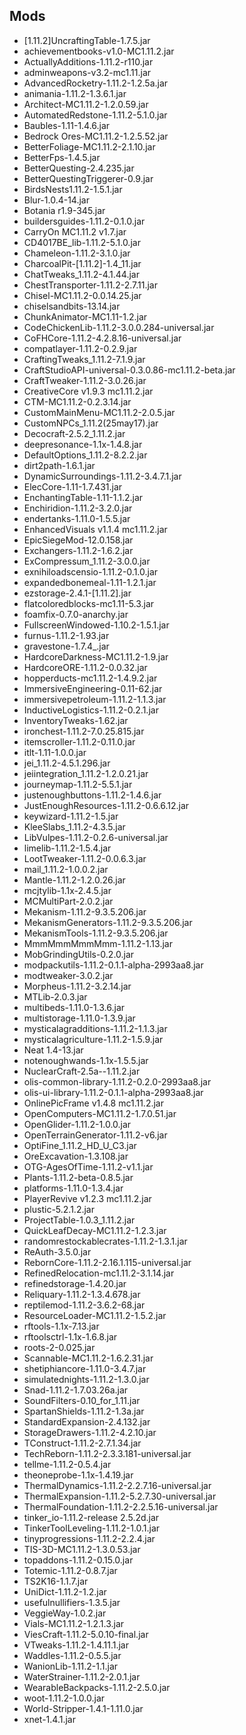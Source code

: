 ## Mods
* [1.11.2]UncraftingTable-1.7.5.jar
* achievementbooks-v1.0-MC1.11.2.jar
* ActuallyAdditions-1.11.2-r110.jar
* adminweapons-v3.2-mc1.11.jar
* AdvancedRocketry-1.11.2-1.2.5a.jar
* animania-1.11.2-1.3.6.1.jar
* Architect-MC1.11.2-1.2.0.59.jar
* AutomatedRedstone-1.11.2-5.1.0.jar
* Baubles-1.11-1.4.6.jar
* Bedrock Ores-MC1.11.2-1.2.5.52.jar
* BetterFoliage-MC1.11.2-2.1.10.jar
* BetterFps-1.4.5.jar
* BetterQuesting-2.4.235.jar
* BetterQuestingTriggerer-0.9.jar
* BirdsNests1.11.2-1.5.1.jar
* Blur-1.0.4-14.jar
* Botania r1.9-345.jar
* buildersguides-1.11.2-0.1.0.jar
* CarryOn MC1.11.2 v1.7.jar
* CD4017BE_lib-1.11.2-5.1.0.jar
* Chameleon-1.11.2-3.1.0.jar
* CharcoalPit-[1.11.2]-1.4_11.jar
* ChatTweaks_1.11.2-4.1.44.jar
* ChestTransporter-1.11.2-2.7.11.jar
* Chisel-MC1.11.2-0.0.14.25.jar
* chiselsandbits-13.14.jar
* ChunkAnimator-MC1.11-1.2.jar
* CodeChickenLib-1.11.2-3.0.0.284-universal.jar
* CoFHCore-1.11.2-4.2.8.16-universal.jar
* compatlayer-1.11.2-0.2.9.jar
* CraftingTweaks_1.11.2-7.1.9.jar
* CraftStudioAPI-universal-0.3.0.86-mc1.11.2-beta.jar
* CraftTweaker-1.11.2-3.0.26.jar
* CreativeCore v1.9.3 mc1.11.2.jar
* CTM-MC1.11.2-0.2.3.14.jar
* CustomMainMenu-MC1.11.2-2.0.5.jar
* CustomNPCs_1.11.2(25may17).jar
* Decocraft-2.5.2_1.11.2.jar
* deepresonance-1.1x-1.4.8.jar
* DefaultOptions_1.11.2-8.2.2.jar
* dirt2path-1.6.1.jar
* DynamicSurroundings-1.11.2-3.4.7.1.jar
* ElecCore-1.11-1.7.431.jar
* EnchantingTable-1.11-1.1.2.jar
* Enchiridion-1.11.2-3.2.0.jar
* endertanks-1.11.0-1.5.5.jar
* EnhancedVisuals v1.1.4 mc1.11.2.jar
* EpicSiegeMod-12.0.158.jar
* Exchangers-1.11.2-1.6.2.jar
* ExCompressum_1.11.2-3.0.0.jar
* exnihiloadscensio-1.11.2-0.1.0.jar
* expandedbonemeal-1.11-1.2.1.jar
* ezstorage-2.4.1-[1.11.2].jar
* flatcoloredblocks-mc1.11-5.3.jar
* foamfix-0.7.0-anarchy.jar
* FullscreenWindowed-1.10.2-1.5.1.jar
* furnus-1.11.2-1.93.jar
* gravestone-1.7.4_.jar
* HardcoreDarkness-MC1.11.2-1.9.jar
* HardcoreORE-1.11.2-0.0.32.jar
* hopperducts-mc1.11.2-1.4.9.2.jar
* ImmersiveEngineering-0.11-62.jar
* immersivepetroleum-1.11.2-1.1.3.jar
* InductiveLogistics-1.11.2-0.2.1.jar
* InventoryTweaks-1.62.jar
* ironchest-1.11.2-7.0.25.815.jar
* itemscroller-1.11.2-0.11.0.jar
* itlt-1.11-1.0.0.jar
* jei_1.11.2-4.5.1.296.jar
* jeiintegration_1.11.2-1.2.0.21.jar
* journeymap-1.11.2-5.5.1.jar
* justenoughbuttons-1.11.2-1.4.6.jar
* JustEnoughResources-1.11.2-0.6.6.12.jar
* keywizard-1.11.2-1.5.jar
* KleeSlabs_1.11.2-4.3.5.jar
* LibVulpes-1.11.2-0.2.6-universal.jar
* limelib-1.11.2-1.5.4.jar
* LootTweaker-1.11.2-0.0.6.3.jar
* mail_1.11.2-1.0.0.2.jar
* Mantle-1.11.2-1.2.0.26.jar
* mcjtylib-1.1x-2.4.5.jar
* MCMultiPart-2.0.2.jar
* Mekanism-1.11.2-9.3.5.206.jar
* MekanismGenerators-1.11.2-9.3.5.206.jar
* MekanismTools-1.11.2-9.3.5.206.jar
* MmmMmmMmmMmm-1.11.2-1.13.jar
* MobGrindingUtils-0.2.0.jar
* modpackutils-1.11.2-0.1.1-alpha-2993aa8.jar
* modtweaker-3.0.2.jar
* Morpheus-1.11.2-3.2.14.jar
* MTLib-2.0.3.jar
* multibeds-1.11.0-1.3.6.jar
* multistorage-1.11.0-1.3.9.jar
* mysticalagradditions-1.11.2-1.1.3.jar
* mysticalagriculture-1.11.2-1.5.9.jar
* Neat 1.4-13.jar
* notenoughwands-1.1x-1.5.5.jar
* NuclearCraft-2.5a--1.11.2.jar
* olis-common-library-1.11.2-0.2.0-2993aa8.jar
* olis-ui-library-1.11.2-0.1.1-alpha-2993aa8.jar
* OnlinePicFrame v1.4.8 mc1.11.2.jar
* OpenComputers-MC1.11.2-1.7.0.51.jar
* OpenGlider-1.11.2-1.0.0.jar
* OpenTerrainGenerator-1.11.2-v6.jar
* OptiFine_1.11.2_HD_U_C3.jar
* OreExcavation-1.3.108.jar
* OTG-AgesOfTime-1.11.2-v1.1.jar
* Plants-1.11.2-beta-0.8.5.jar
* platforms-1.11.0-1.3.4.jar
* PlayerRevive v1.2.3 mc1.11.2.jar
* plustic-5.2.1.2.jar
* ProjectTable-1.0.3_1.11.2.jar
* QuickLeafDecay-MC1.11.2-1.2.3.jar
* randomrestockablecrates-1.11.2-1.3.1.jar
* ReAuth-3.5.0.jar
* RebornCore-1.11.2-2.16.1.115-universal.jar
* RefinedRelocation-mc1.11.2-3.1.14.jar
* refinedstorage-1.4.20.jar
* Reliquary-1.11.2-1.3.4.678.jar
* reptilemod-1.11.2-3.6.2-68.jar
* ResourceLoader-MC1.11.2-1.5.2.jar
* rftools-1.1x-7.13.jar
* rftoolsctrl-1.1x-1.6.8.jar
* roots-2-0.025.jar
* Scannable-MC1.11.2-1.6.2.31.jar
* shetiphiancore-1.11.0-3.4.7.jar
* simulatednights-1.11.2-1.3.0.jar
* Snad-1.11.2-1.7.03.26a.jar
* SoundFilters-0.10_for_1.11.jar
* SpartanShields-1.11.2-1.3a.jar
* StandardExpansion-2.4.132.jar
* StorageDrawers-1.11.2-4.2.10.jar
* TConstruct-1.11.2-2.7.1.34.jar
* TechReborn-1.11.2-2.3.3.181-universal.jar
* tellme-1.11.2-0.5.4.jar
* theoneprobe-1.1x-1.4.19.jar
* ThermalDynamics-1.11.2-2.2.7.16-universal.jar
* ThermalExpansion-1.11.2-5.2.7.30-universal.jar
* ThermalFoundation-1.11.2-2.2.5.16-universal.jar
* tinker_io-1.11.2-release 2.5.2d.jar
* TinkerToolLeveling-1.11.2-1.0.1.jar
* tinyprogressions-1.11.2-2.2.4.jar
* TIS-3D-MC1.11.2-1.3.0.53.jar
* topaddons-1.11.2-0.15.0.jar
* Totemic-1.11.2-0.8.7.jar
* TS2K16-1.1.7.jar
* UniDict-1.11.2-1.2.jar
* usefulnullifiers-1.3.5.jar
* VeggieWay-1.0.2.jar
* Vials-MC1.11.2-1.2.1.3.jar
* ViesCraft-1.11.2-5.0.10-final.jar
* VTweaks-1.11.2-1.4.11.1.jar
* Waddles-1.11.2-0.5.5.jar
* WanionLib-1.11.2-1.1.jar
* WaterStrainer-1.11.2-2.0.1.jar
* WearableBackpacks-1.11.2-2.5.0.jar
* woot-1.11.2-1.0.0.jar
* World-Stripper-1.4.1-1.11.0.jar
* xnet-1.4.1.jar

